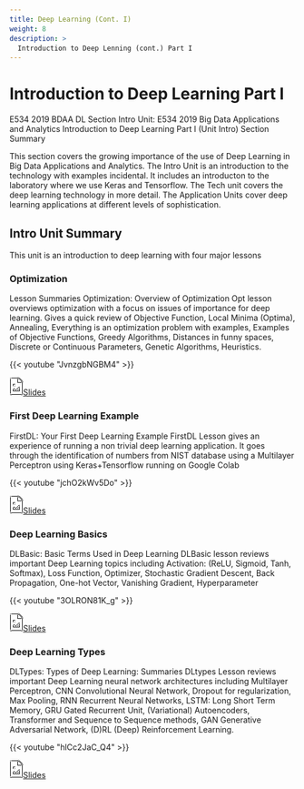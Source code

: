 ```yaml
---
title: Deep Learning (Cont. I)
weight: 8
description: >
  Introduction to Deep Lenning (cont.) Part I
---
```


# Introduction to Deep Learning Part I

E534 2019 BDAA DL Section Intro Unit: E534 2019 Big Data Applications
and Analytics Introduction to Deep Learning Part I (Unit Intro) Section
Summary

This section covers the growing importance of the use of Deep Learning 
in Big Data Applications and Analytics. The Intro Unit is an
introduction to the technology with examples incidental. It includes an
introducton to the laboratory where we use Keras and Tensorflow. The
Tech unit covers the deep learning technology in more detail. The
Application Units cover deep learning applications at different levels
of sophistication.

## Intro Unit Summary

This unit is an introduction to deep learning with four major lessons

### Optimization

Lesson Summaries Optimization: Overview of Optimization Opt lesson
overviews optimization with a focus on issues of importance for deep
learning. Gives a quick review of Objective Function, Local Minima
(Optima), Annealing, Everything is an optimization problem with
examples, Examples of Objective Functions, Greedy Algorithms, Distances
in funny spaces, Discrete or Continuous Parameters, Genetic Algorithms,
Heuristics.

{{< youtube "JvnzgbNGBM4" >}}

[![Image](images/presentation.png)Slides](https://drive.google.com/open?id=1t6LcpCGwWxfrIvys-zJQWNq-yeu9oju2)


### First Deep Learning Example

FirstDL: Your First Deep Learning Example FirstDL Lesson gives an
experience of running a non trivial deep learning application. It goes
through the identification of numbers from NIST database using a
Multilayer Perceptron using Keras+Tensorflow running on Google Colab

{{< youtube "jchO2kWv5Do" >}}

[![Image](images/presentation.png)Slides](https://drive.google.com/open?id=1SCkRn2TLqQekAZoPM4hg8V884DqgQxOn)

### Deep Learning Basics

DLBasic: Basic Terms Used in Deep Learning DLBasic lesson reviews
important Deep Learning topics including Activation: (ReLU, Sigmoid,
Tanh, Softmax), Loss Function, Optimizer, Stochastic Gradient Descent,
Back Propagation, One-hot Vector, Vanishing Gradient, Hyperparameter

{{< youtube "3OLRON81K_g" >}}

[![Image](images/presentation.png)Slides](https://drive.google.com/open?id=1PJ_aVc-Na8ZFdgmH02s3Wod7FOjGIdoS)

### Deep Learning Types

DLTypes: Types of Deep Learning: Summaries DLtypes Lesson reviews
important Deep Learning neural network architectures including
Multilayer Perceptron, CNN Convolutional Neural Network, Dropout for
regularization, Max Pooling, RNN Recurrent Neural Networks, LSTM: Long
Short Term Memory, GRU Gated Recurrent Unit, (Variational) Autoencoders,
Transformer and Sequence to Sequence methods, GAN Generative Adversarial
Network, (D)RL (Deep) Reinforcement Learning.

{{< youtube "hlCc2JaC_Q4" >}}

[![Image](images/presentation.png)Slides](https://drive.google.com/open?id=1tEPdWN9vPn2gxONwFrEPkvm8YmsGVGd_)
